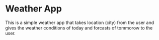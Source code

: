 # Weather App

This is a simple weather app that takes location (city) from
the user and gives the weather conditions of today and forcasts
of tommorow to the user.
